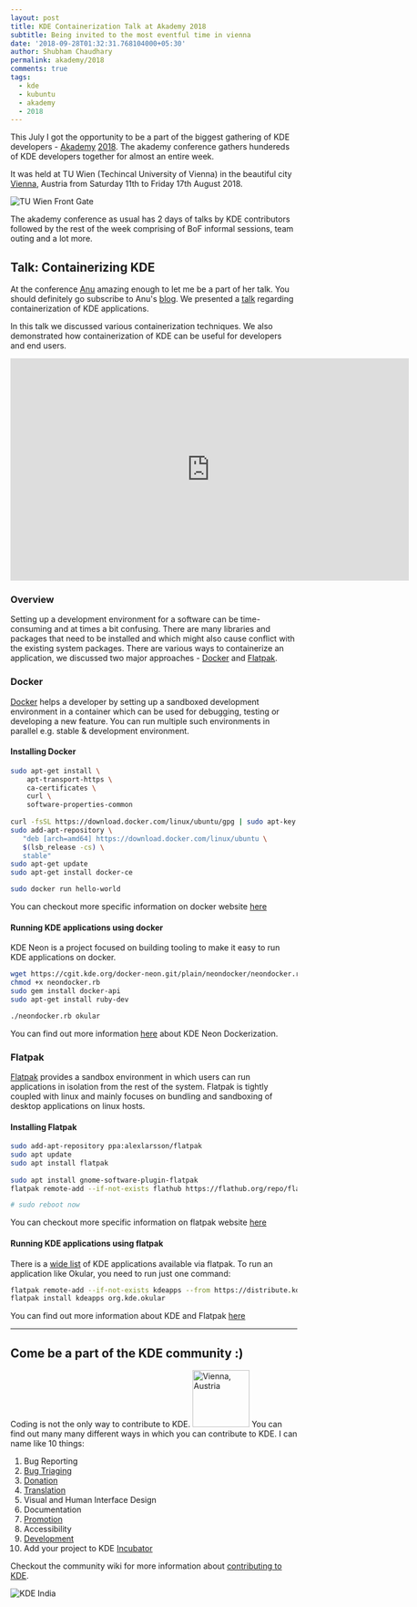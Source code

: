 ```yaml
---
layout: post
title: KDE Containerization Talk at Akademy 2018
subtitle: Being invited to the most eventful time in vienna
date: '2018-09-28T01:32:31.768104000+05:30'
author: Shubham Chaudhary
permalink: akademy/2018
comments: true
tags:
  - kde
  - kubuntu
  - akademy
  - 2018
---
```


This July I got the opportunity to be a part of the biggest gathering of KDE developers - [Akademy][akademy] [2018][akademy-2018].
The akademy conference gathers hundereds of KDE developers together for almost an entire week.

It was held at TU Wien (Techincal University of Vienna) in the beautiful city [Vienna][vienna-wiki], Austria from 
Saturday 11th to Friday 17th August 2018.

![TU Wien Front Gate][tu-wien-front]

The akademy conference as usual has 2 days of talks by KDE contributors
followed by the rest of the week comprising of BoF informal sessions, team outing and a lot more.

<!-- 
BoF stands for birds of feather sessions.
For example in KDE India BoF, we talked about <!-- TODO: Add about india bof -->


## Talk: Containerizing KDE

At the conference [Anu][anu] amazing enough to let me be a part of her talk.
You should definitely go subscribe to Anu's [blog][anu].
We presented a [talk][containerization-talk-yt] regarding containerization of KDE applications.

In this talk we discussed various containerization techniques.
We also demonstrated how containerization of KDE can be useful for developers and end users.

<iframe width="700" height="390" src="https://www.youtube-nocookie.com/embed/DuVWaCq_Cz4?start=885" frameborder="0" allow="autoplay; encrypted-media" allowfullscreen></iframe>

### Overview
Setting up a development environment for a software can be time-consuming and at times a bit confusing.
There are many libraries and packages that need to be installed and which might also cause conflict with the existing system packages.
There are various ways to containerize an application, we discussed two major approaches - [Docker][docker] and [Flatpak][flatpak].


### Docker

[Docker][docker] helps a developer by setting up a sandboxed development environment in a container which can be used for debugging, testing or developing a new feature.
You can run multiple such environments in parallel e.g. stable & development environment.

#### Installing Docker

```bash
sudo apt-get install \
    apt-transport-https \
    ca-certificates \
    curl \
    software-properties-common
    
curl -fsSL https://download.docker.com/linux/ubuntu/gpg | sudo apt-key add -
sudo add-apt-repository \
   "deb [arch=amd64] https://download.docker.com/linux/ubuntu \
   $(lsb_release -cs) \
   stable"
sudo apt-get update
sudo apt-get install docker-ce

sudo docker run hello-world
```

You can checkout more specific information on docker website [here][install-docker]

#### Running KDE applications using docker
KDE Neon is a project focused on building tooling to make it easy to run KDE applications on docker.

```bash
wget https://cgit.kde.org/docker-neon.git/plain/neondocker/neondocker.rb
chmod +x neondocker.rb
sudo gem install docker-api
sudo apt-get install ruby-dev

./neondocker.rb okular
```

You can find out more information [here][kde-neon-docker] about KDE Neon Dockerization.

### Flatpak

[Flatpak][flatpak] provides a sandbox environment in which users can run applications in isolation from the rest of the system.
Flatpak is tightly coupled with linux and mainly focuses on bundling and sandboxing of desktop applications on linux hosts.

#### Installing Flatpak

```bash
sudo add-apt-repository ppa:alexlarsson/flatpak
sudo apt update
sudo apt install flatpak
    
sudo apt install gnome-software-plugin-flatpak
flatpak remote-add --if-not-exists flathub https://flathub.org/repo/flathub.flatpakrepo

# sudo reboot now
```

You can checkout more specific information on flatpak website [here][install-flatpak]

#### Running KDE applications using flatpak

There is a [wide list][kde-flatpak-applications] of KDE applications available via flatpak.
To run an application like Okular, you need to run just one command:

```bash
flatpak remote-add --if-not-exists kdeapps --from https://distribute.kde.org/kdeapps.flatpakrepo
flatpak install kdeapps org.kde.okular
```

You can find out more information about KDE and Flatpak [here][kde-flatpak]

---

## Come be a part of the KDE community :)

Coding is not the only way to contribute to KDE. <img src="{{site.baseurl}}/img/akademy/2018/vienna-dessert.jpg" alt="Vienna, Austria" width="100"/>
You can find out many many different ways in which you can contribute to KDE. I can name like 10 things:

1. Bug Reporting
2. [Bug Triaging][bug-triage]
3. [Donation][donation-kde]
4. [Translation][translate-kde]
5. Visual and Human Interface Design
6. Documentation
7. [Promotion][promote-kde]
8. Accessibility
9. [Development][be-a-kde-dev]
10. Add your project to KDE [Incubator][kde-incubator]

Checkout the community wiki for more information about [contributing to KDE][contrib-kde].

![KDE India][kde-india]



[vienna-wiki]: https://en.wikipedia.org/wiki/Vienna
[akademy]: https://akademy.kde.org
[akademy-2018]: https://akademy.kde.org/2018
[containerization-talk-yt]: https://youtu.be/DuVWaCq_Cz4?t=14m45s
[anu]: https://anumittal.in
[vienna]: {{site.baseurl}}/img/akademy/2018/vienna-dessert.jpg
[tu-wien-front]: {{site.baseurl}}/img/akademy/2018/tu-wien-front.JPG
[kde-india]: {{site.baseurl}}/img/akademy/2018/kde.india.jpg
[contrib-kde]: https://community.kde.org/Get_Involved
[bug-triage]: https://community.kde.org/Guidelines_and_HOWTOs/Bug_triaging
[be-a-kde-dev]: https://community.kde.org/Get_Involved/development
[donation-kde]: https://www.kde.org/community/donations/index.php
[kde-incubator]: https://community.kde.org/Incubator
[promote-kde]: https://community.kde.org/Get_Involved/promotion
[translate-kde]: https://community.kde.org/Get_Involved/translation
[flatpak]: https://www.flatpak.org/
[docker]: https://www.docker.com
[install-docker]: https://docs.docker.com/install/linux/docker-ce/ubuntu/#install-using-the-repository
[install-flatpak]: https://www.flatpak.org/setup/
[kde-flatpak]: https://community.kde.org/Guidelines_and_HOWTOs/Flatpak
[kde-flatpak-applications]: https://github.com/KDE/flatpak-kde-applications
[kde-neon-docker]: https://community.kde.org/Neon/Docker
